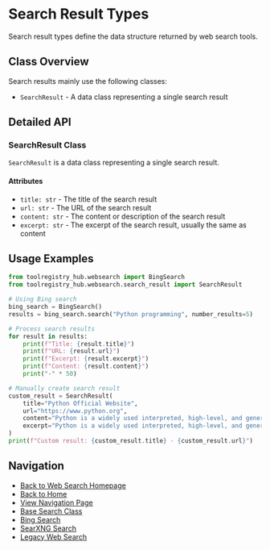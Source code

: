 # Search Result Types

Search result types define the data structure returned by web search tools.

## Class Overview

Search results mainly use the following classes:

- `SearchResult` - A data class representing a single search result

## Detailed API

### SearchResult Class

`SearchResult` is a data class representing a single search result.

#### Attributes

- `title: str` - The title of the search result
- `url: str` - The URL of the search result
- `content: str` - The content or description of the search result
- `excerpt: str` - The excerpt of the search result, usually the same as content

## Usage Examples

```python
from toolregistry_hub.websearch import BingSearch
from toolregistry_hub.websearch.search_result import SearchResult

# Using Bing search
bing_search = BingSearch()
results = bing_search.search("Python programming", number_results=5)

# Process search results
for result in results:
    print(f"Title: {result.title}")
    print(f"URL: {result.url}")
    print(f"Excerpt: {result.excerpt}")
    print(f"Content: {result.content}")
    print("-" * 50)

# Manually create search result
custom_result = SearchResult(
    title="Python Official Website",
    url="https://www.python.org",
    content="Python is a widely used interpreted, high-level, and general-purpose programming language.",
    excerpt="Python is a widely used interpreted, high-level, and general-purpose programming language."
)
print(f"Custom result: {custom_result.title} - {custom_result.url}")
```

## Navigation

- [Back to Web Search Homepage](index.md)
- [Back to Home](../readme_en.md)
- [View Navigation Page](../navigation.md)
- [Base Search Class](base_search.md)
- [Bing Search](bing.md)
- [SearXNG Search](searxng.md)
- [Legacy Web Search](legacy.md)
